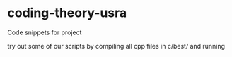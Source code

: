 # coding-theory-usra

Code snippets for project

try out some of our scripts by compiling all cpp files in c/best/ and running

